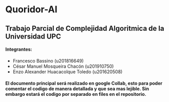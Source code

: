 # Quoridor-AI
## Trabajo Parcial de Complejidad Algoritmica de la Universidad UPC
#### Integrantes: 
* Francesco Bassino (u201816649)
* César Manuel Mosqueira Chacón (u201910750)
* Enzo Alexander Huacacolque Toledo (u201620508)
#### El documento principal será realizado en google Collab, esto para poder comentar el codigo de manera detallada y que sea mas lejible. Sin embargo estará el codigo por separado en files en el repositorio.
